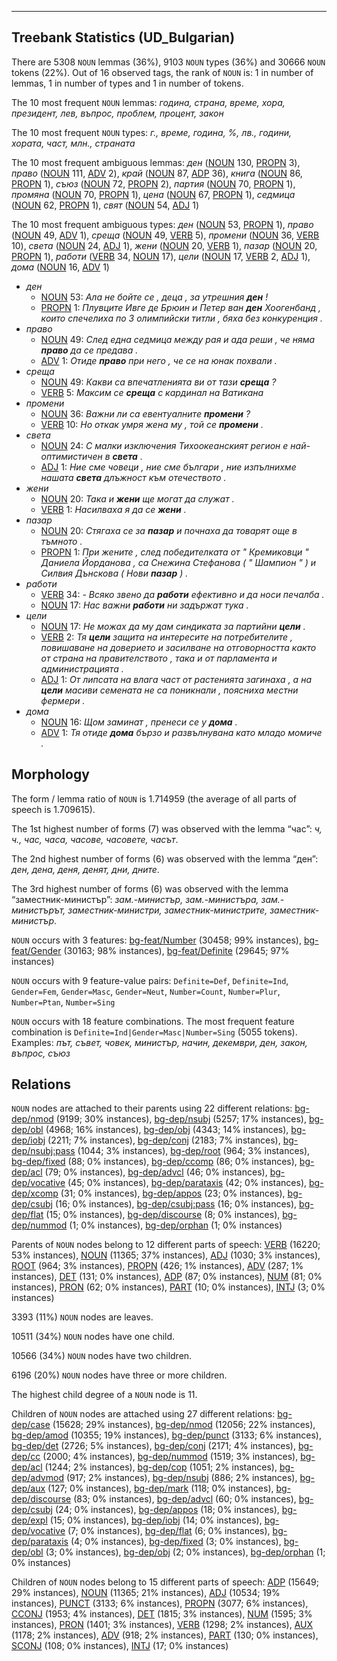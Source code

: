 

--------------------------------------------------------------------------------

## Treebank Statistics (UD_Bulgarian)

There are 5308 `NOUN` lemmas (36%), 9103 `NOUN` types (36%) and 30666 `NOUN` tokens (22%).
Out of 16 observed tags, the rank of `NOUN` is: 1 in number of lemmas, 1 in number of types and 1 in number of tokens.

The 10 most frequent `NOUN` lemmas: <em>година, страна, време, хора, президент, лев, въпрос, проблем, процент, закон</em>

The 10 most frequent `NOUN` types:  <em>г., време, година, %, лв., години, хората, част, млн., страната</em>

The 10 most frequent ambiguous lemmas: <em>ден</em> ([NOUN]() 130, [PROPN]() 3), <em>право</em> ([NOUN]() 111, [ADV]() 2), <em>край</em> ([NOUN]() 87, [ADP]() 36), <em>книга</em> ([NOUN]() 86, [PROPN]() 1), <em>съюз</em> ([NOUN]() 72, [PROPN]() 2), <em>партия</em> ([NOUN]() 70, [PROPN]() 1), <em>промяна</em> ([NOUN]() 70, [PROPN]() 1), <em>цена</em> ([NOUN]() 67, [PROPN]() 1), <em>седмица</em> ([NOUN]() 62, [PROPN]() 1), <em>свят</em> ([NOUN]() 54, [ADJ]() 1)

The 10 most frequent ambiguous types:  <em>ден</em> ([NOUN]() 53, [PROPN]() 1), <em>право</em> ([NOUN]() 49, [ADV]() 1), <em>среща</em> ([NOUN]() 49, [VERB]() 5), <em>промени</em> ([NOUN]() 36, [VERB]() 10), <em>света</em> ([NOUN]() 24, [ADJ]() 1), <em>жени</em> ([NOUN]() 20, [VERB]() 1), <em>пазар</em> ([NOUN]() 20, [PROPN]() 1), <em>работи</em> ([VERB]() 34, [NOUN]() 17), <em>цели</em> ([NOUN]() 17, [VERB]() 2, [ADJ]() 1), <em>дома</em> ([NOUN]() 16, [ADV]() 1)


* <em>ден</em>
  * [NOUN]() 53: <em>Ала не бойте се , деца , за утрешния <b>ден</b> !</em>
  * [PROPN]() 1: <em>Плувците Ивге де Брюин и Петер ван <b>ден</b> Хоогенбанд , които спечелиха по 3 олимпийски титли , бяха без конкуренция .</em>
* <em>право</em>
  * [NOUN]() 49: <em>След една седмица между рая и ада реши , че няма <b>право</b> да се предава .</em>
  * [ADV]() 1: <em>Отиде <b>право</b> при него , че се на юнак похвали .</em>
* <em>среща</em>
  * [NOUN]() 49: <em>Какви са впечатленията ви от тази <b>среща</b> ?</em>
  * [VERB]() 5: <em>Максим се <b>среща</b> с кардинал на Ватикана</em>
* <em>промени</em>
  * [NOUN]() 36: <em>Важни ли са евентуалните <b>промени</b> ?</em>
  * [VERB]() 10: <em>Но откак умря жена му , той се <b>промени</b> .</em>
* <em>света</em>
  * [NOUN]() 24: <em>С малки изключения Тихоокеанският регион е най-оптимистичен в <b>света</b> .</em>
  * [ADJ]() 1: <em>Ние сме човеци , ние сме българи , ние изпълнихме нашата <b>света</b> длъжност към отечеството .</em>
* <em>жени</em>
  * [NOUN]() 20: <em>Така и <b>жени</b> ще могат да служат .</em>
  * [VERB]() 1: <em>Насилваха я да се <b>жени</b> .</em>
* <em>пазар</em>
  * [NOUN]() 20: <em>Стягаха се за <b>пазар</b> и почнаха да товарят още в тъмното .</em>
  * [PROPN]() 1: <em>При жените , след победителката от " Кремиковци " Даниела Йорданова , са Снежина Стефанова ( " Шампион " ) и Силвия Дънскова ( Нови <b>пазар</b> ) .</em>
* <em>работи</em>
  * [VERB]() 34: <em>- Всяко звено да <b>работи</b> ефективно и да носи печалба .</em>
  * [NOUN]() 17: <em>Нас важни <b>работи</b> ни задържат тука .</em>
* <em>цели</em>
  * [NOUN]() 17: <em>Не можах да му дам синдиката за партийни <b>цели</b> .</em>
  * [VERB]() 2: <em>Тя <b>цели</b> защита на интересите на потребителите , повишаване на доверието и засилване на отговорността както от страна на правителството , така и от парламента и администрацията .</em>
  * [ADJ]() 1: <em>От липсата на влага част от растенията загинаха , а на <b>цели</b> масиви семената не са поникнали , поясниха местни фермери .</em>
* <em>дома</em>
  * [NOUN]() 16: <em>Щом заминат , пренеси се у <b>дома</b> .</em>
  * [ADV]() 1: <em>Тя отиде <b>дома</b> бързо и развълнувана като младо момиче .</em>

## Morphology

The form / lemma ratio of `NOUN` is 1.714959 (the average of all parts of speech is 1.709615).

The 1st highest number of forms (7) was observed with the lemma “час”: <em>ч, ч., час, часа, часове, часовете, часът</em>.

The 2nd highest number of forms (6) was observed with the lemma “ден”: <em>ден, дена, деня, денят, дни, дните</em>.

The 3rd highest number of forms (6) was observed with the lemma “заместник-министър”: <em>зам.-министър, зам.-министъра, зам.-министърът, заместник-министри, заместник-министрите, заместник-министър</em>.

`NOUN` occurs with 3 features: [bg-feat/Number]() (30458; 99% instances), [bg-feat/Gender]() (30163; 98% instances), [bg-feat/Definite]() (29645; 97% instances)

`NOUN` occurs with 9 feature-value pairs: `Definite=Def`, `Definite=Ind`, `Gender=Fem`, `Gender=Masc`, `Gender=Neut`, `Number=Count`, `Number=Plur`, `Number=Ptan`, `Number=Sing`

`NOUN` occurs with 18 feature combinations.
The most frequent feature combination is `Definite=Ind|Gender=Masc|Number=Sing` (5055 tokens).
Examples: <em>път, съвет, човек, министър, начин, декември, ден, закон, въпрос, съюз</em>


## Relations

`NOUN` nodes are attached to their parents using 22 different relations: [bg-dep/nmod]() (9199; 30% instances), [bg-dep/nsubj]() (5257; 17% instances), [bg-dep/obl]() (4968; 16% instances), [bg-dep/obj]() (4343; 14% instances), [bg-dep/iobj]() (2211; 7% instances), [bg-dep/conj]() (2183; 7% instances), [bg-dep/nsubj:pass]() (1044; 3% instances), [bg-dep/root]() (964; 3% instances), [bg-dep/fixed]() (88; 0% instances), [bg-dep/ccomp]() (86; 0% instances), [bg-dep/acl]() (79; 0% instances), [bg-dep/advcl]() (46; 0% instances), [bg-dep/vocative]() (45; 0% instances), [bg-dep/parataxis]() (42; 0% instances), [bg-dep/xcomp]() (31; 0% instances), [bg-dep/appos]() (23; 0% instances), [bg-dep/csubj]() (16; 0% instances), [bg-dep/csubj:pass]() (16; 0% instances), [bg-dep/flat]() (15; 0% instances), [bg-dep/discourse]() (8; 0% instances), [bg-dep/nummod]() (1; 0% instances), [bg-dep/orphan]() (1; 0% instances)

Parents of `NOUN` nodes belong to 12 different parts of speech: [VERB]() (16220; 53% instances), [NOUN]() (11365; 37% instances), [ADJ]() (1030; 3% instances), [ROOT]() (964; 3% instances), [PROPN]() (426; 1% instances), [ADV]() (287; 1% instances), [DET]() (131; 0% instances), [ADP]() (87; 0% instances), [NUM]() (81; 0% instances), [PRON]() (62; 0% instances), [PART]() (10; 0% instances), [INTJ]() (3; 0% instances)

3393 (11%) `NOUN` nodes are leaves.

10511 (34%) `NOUN` nodes have one child.

10566 (34%) `NOUN` nodes have two children.

6196 (20%) `NOUN` nodes have three or more children.

The highest child degree of a `NOUN` node is 11.

Children of `NOUN` nodes are attached using 27 different relations: [bg-dep/case]() (15628; 29% instances), [bg-dep/nmod]() (12056; 22% instances), [bg-dep/amod]() (10355; 19% instances), [bg-dep/punct]() (3133; 6% instances), [bg-dep/det]() (2726; 5% instances), [bg-dep/conj]() (2171; 4% instances), [bg-dep/cc]() (2000; 4% instances), [bg-dep/nummod]() (1519; 3% instances), [bg-dep/acl]() (1244; 2% instances), [bg-dep/cop]() (1051; 2% instances), [bg-dep/advmod]() (917; 2% instances), [bg-dep/nsubj]() (886; 2% instances), [bg-dep/aux]() (127; 0% instances), [bg-dep/mark]() (118; 0% instances), [bg-dep/discourse]() (83; 0% instances), [bg-dep/advcl]() (60; 0% instances), [bg-dep/csubj]() (24; 0% instances), [bg-dep/appos]() (18; 0% instances), [bg-dep/expl]() (15; 0% instances), [bg-dep/iobj]() (14; 0% instances), [bg-dep/vocative]() (7; 0% instances), [bg-dep/flat]() (6; 0% instances), [bg-dep/parataxis]() (4; 0% instances), [bg-dep/fixed]() (3; 0% instances), [bg-dep/obl]() (3; 0% instances), [bg-dep/obj]() (2; 0% instances), [bg-dep/orphan]() (1; 0% instances)

Children of `NOUN` nodes belong to 15 different parts of speech: [ADP]() (15649; 29% instances), [NOUN]() (11365; 21% instances), [ADJ]() (10534; 19% instances), [PUNCT]() (3133; 6% instances), [PROPN]() (3077; 6% instances), [CCONJ]() (1953; 4% instances), [DET]() (1815; 3% instances), [NUM]() (1595; 3% instances), [PRON]() (1401; 3% instances), [VERB]() (1298; 2% instances), [AUX]() (1178; 2% instances), [ADV]() (918; 2% instances), [PART]() (130; 0% instances), [SCONJ]() (108; 0% instances), [INTJ]() (17; 0% instances)

